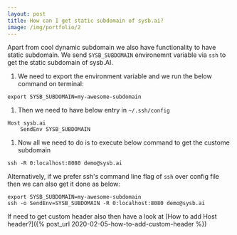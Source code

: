```yaml
---
layout: post
title: How can I get static subdomain of sysb.ai?
image: /img/portfolio/2
---
```


Apart from cool dynamic subdomain we also have functionality to have static subdomain. We send `SYSB_SUBDOMAIN` environemnt variable via `ssh` to get the static subdomain of sysb.AI.

1. We need to export the environment variable and we run the below command on terminal:
```
export SYSB_SUBDOMAIN=my-awesome-subdomain
```
1. Then we need to have below entry in `~/.ssh/config`
```
Host sysb.ai
    SendEnv SYSB_SUBDOMAIN
```
1. Now all we need to do is to execute below command to get the custome subdomain
```
ssh -R 0:localhost:8080 demo@sysb.ai
```

Alternatively, if we prefer ssh's command line flag of `ssh` over config file then we can also get it done as below:
```
export SYSB_SUBDOMAIN=my-awesome-subdomain
ssh -o SendEnv=SYSB_SUBDOMAIN -R 0:localhost:8080 demo@sysb.ai
```

If need to get custom header also then have a look at [How to add Host header?]({% post_url 2020-02-05-how-to-add-custom-header %})

<!-- # Using SetEnv
We may use below config in our `~/.ssh/config` and put value of SYSB_SUBDOMAIN and SYSB_HOST_HEADER accordingly
```
Host sysb.ai
    SetEnv SYSB_SUBDOMAIN=my-awesome-subdomain
```

Then all we need to do is to run the following:
```
ssh -R 0:127.0.0.1:8080 demo@sysb.ai 
```
It will give us requested static subdomain like `https://my-awesome-subdomain.us.sysb.ai`. Alternatively, we can also use the command line flags of ssh to get it done, like below
```
ssh -o 'SetEnv SYSB_SUBDOMAIN=my-awesome-subdomain' -R 0:localhost:8080 demo@sysb.ai
``` -->